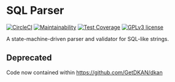 # SQL Parser
[![CircleCI](https://circleci.com/gh/GetDKAN/sql-parser.svg?style=svg)](https://circleci.com/gh/GetDKAN/sql-parser)
[![Maintainability](https://api.codeclimate.com/v1/badges/fe1b1769b0a0fcdbc883/maintainability)](https://codeclimate.com/github/GetDKAN/sql-parser/maintainability)
[![Test Coverage](https://api.codeclimate.com/v1/badges/fe1b1769b0a0fcdbc883/test_coverage)](https://codeclimate.com/github/GetDKAN/sql-parser/test_coverage)
[![GPLv3 license](https://img.shields.io/badge/License-GPLv3-blue.svg)](https://www.gnu.org/licenses/gpl-3.0.en.html)

A state-machine-driven parser and validator for SQL-like strings.


## Deprecated

Code now contained within https://github.com/GetDKAN/dkan
